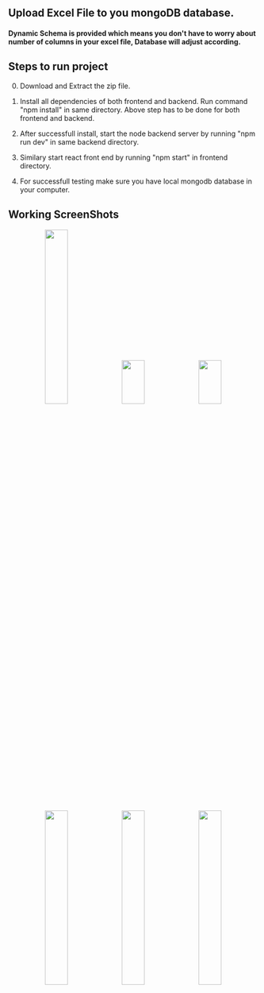 ## Upload Excel File to you mongoDB database.

#### Dynamic Schema is provided which means you don't have to worry about number of columns in your excel file, Database will adjust according.

## Steps to run project
0. Download and Extract the zip file.
1. Install all dependencies of both frontend and backend.
   Run command "npm install" in same directory.
   Above step has to be done for both frontend and backend.

2. After successfull install, start the node backend server by running "npm run dev" in same backend directory.
3. Similary start react front end by running "npm start" in frontend directory.
4. For successfull testing make sure you have local mongodb database in your computer.


## Working ScreenShots

<center> 
  <div>
      <img src="https://user-images.githubusercontent.com/58907200/235350652-994cf83e-3e87-4191-8fb8-c55c89abf1e8.png" width=30% height=30%>
      <img src="https://user-images.githubusercontent.com/58907200/235350655-166edb00-ece5-4fe3-aa0f-06a6fad30934.png" width=30% height=15%>
      <img src="https://user-images.githubusercontent.com/58907200/235350656-d77372e4-27ba-4dd3-8753-ba10c26b64fb.png" width=30% height=15%> 
      <img src="https://user-images.githubusercontent.com/58907200/235350657-5544d927-df57-4c3e-aeb5-f24d54c653d8.png" width=30% height=30%>
      <img src="https://user-images.githubusercontent.com/58907200/235350659-9573ce43-3bc4-4cfd-8c84-6ab5e5da63be.png" width=30% height=30%>
      <img src="https://user-images.githubusercontent.com/58907200/235350661-01839db1-6ae0-4d4a-8f91-1d885a7c5227.png" width=30% height=30%>
  </div>

</center>
